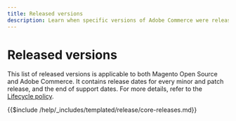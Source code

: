 ```yaml
---
title: Released versions
description: Learn when specific versions of Adobe Commerce were released.
---
```


# Released versions

This list of released versions is applicable to both Magento Open Source and Adobe Commerce. It contains release dates for every minor and patch release, and the end of support dates. For more details, refer to the [Lifecycle policy](lifecycle-policy.md).

{{$include /help/_includes/templated/release/core-releases.md}}
